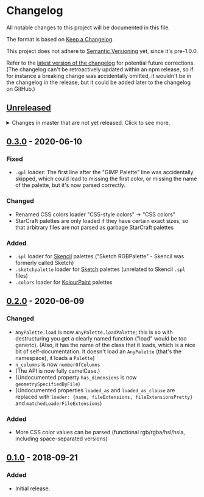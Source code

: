 # Changelog
All notable changes to this project will be documented in this file.

The format is based on [Keep a Changelog](https://keepachangelog.com/en/1.0.0/).

This project does not adhere to [Semantic Versioning](https://semver.org/spec/v2.0.0.html) yet, since it's pre-1.0.0.

Refer to the [latest version of the changelog](https://github.com/1j01/anypalette.js/blob/master/CHANGELOG.md)
for potential future corrections.
(The changelog can't be retroactively updated within an npm release, so if for instance a breaking change was accidentally omitted, it wouldn't be in the changelog in the release, but it could be added later to the changelog on GitHub.)

[Unreleased]: https://github.com/1j01/anypalette.js/compare/v0.2.0...HEAD
## [Unreleased]
<details>
	<summary>
		Changes in master that are not yet released.
		Click to see more.
	</summary>

### Changed
- Renamed `.colors` KDE RGB Palette loader from "KDE RGB palette" to "KolourPaint palette"
- Renamed `.spl` loader from "Sketch RGB palette" to "Skencil palette"

### Fixed
- Improved error handling

### Added
- Tabular colors loader for various formats that have comma, space, or tab separated RGB values, such as mtPaint's txt palette format
- sK1 `.skp` loader (not very generalized - these files are Python source code as far as I can tell - but supporting RGB, CMYK, Grayscale, and a palette `name`, `description`, and `numberOfColumns`)

</details>

[0.3.0]: https://github.com/1j01/anypalette.js/compare/v0.2.0...v0.3.0
## [0.3.0] - 2020-06-10
### Fixed
- `.gpl` loader: The first line after the "GIMP Palette" line was accidentally skipped, which could lead to missing the first color, or missing the name of the palette, but it's now parsed correctly.

### Changed
- Renamed CSS colors loader "CSS-style colors" -> "CSS colors"
- StarCraft palettes are only loaded if they have certain exact sizes, so that arbitrary files are not parsed as garbage StarCraft palettes

### Added
- `.spl` loader for [Skencil](https://skencil.org/) palettes ("Sketch RGBPalette" - Skencil was formerly called Sketch)
- `.sketchpalette` loader for [Sketch](https://www.sketch.com/) palettes (unrelated to Skencil `.spl` files)
- `.colors` loader for [KolourPaint](https://kde.org/applications/en/graphics/org.kde.kolourpaint) palettes

[0.2.0]: https://github.com/1j01/anypalette.js/compare/v0.1.0...v0.2.0
## [0.2.0] - 2020-06-09
### Changed
- `AnyPalette.load` is now `AnyPalette.loadPalette`; this is so with destructuring you get a clearly named function ("load" would be too generic). (Also, it has the name of the class that it loads, which is a nice bit of self-documentation. It doesn't load an `AnyPalette` (that's the namespace), it loads a `Palette`)
- `n_columns` is now `numberOfColumns`
- (The API is now fully camelCase.)
- (Undocumented property `has_dimensions` is now `geometrySpecifiedByFile`)
- (Undocumented properties `loaded_as` and `loaded_as_clause` are replaced with `loader: {name, fileExtensions, fileExtensionsPretty}` and `matchedLoaderFileExtensions`)

### Added
- More CSS color values can be parsed (functional rgb/rgba/hsl/hsla, including space-separated versions)

[0.1.0]: https://github.com/1j01/anypalette.js/compare/c74f0d93543c4f52ee7c1fd6e6c9201d47b0df33...v0.1.0
## [0.1.0] - 2018-09-21
### Added
- Initial release.

